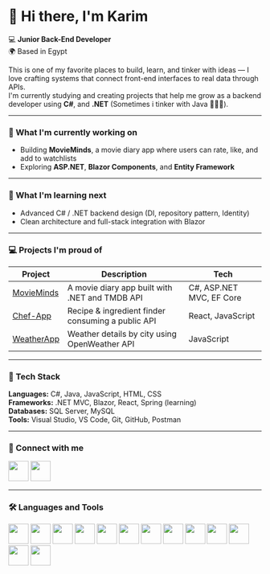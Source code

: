 # 👋 Hi there, I'm Karim

💻 **Junior Back-End Developer**  
🌍 Based in Egypt  

This is one of my favorite places to build, learn, and tinker with ideas — I love crafting systems that connect front-end interfaces to real data through APIs.  
I'm currently studying and creating projects that help me grow as a backend developer using  **C#**, and **.NET** (Sometimes i tinker with Java 🤷🏻‍♂️).

---

### 🔭 What I'm currently working on
- Building **MovieMinds**, a movie diary app where users can rate, like, and add to watchlists  
- Exploring **ASP.NET**, **Blazor Components**, and **Entity Framework**

---

### 🌱 What I'm learning next
- Advanced C# / .NET backend design (DI, repository pattern, Identity)   
- Clean architecture and full-stack integration with Blazor

---

### 💻 Projects I'm proud of
| Project                                                  | Description                                       | Tech                     |
| -------------------------------------------------------- | ------------------------------------------------- | ------------------------ |
| [MovieMinds](https://github.com/Karimshady81/Movie-Minds) | A movie diary app built with .NET and TMDB API    | C#, ASP.NET MVC, EF Core |
| [Chef-App](https://github.com/Karimshady81/Chef-App)     | Recipe & ingredient finder consuming a public API | React, JavaScript        |
| [WeatherApp](https://github.com/Karimshady81/weatherApp) | Weather details by city using OpenWeather API     | JavaScript               |

---

### 🧠 Tech Stack
**Languages:** C#, Java, JavaScript, HTML, CSS  
**Frameworks:** .NET MVC, Blazor, React, Spring (learning)  
**Databases:** SQL Server, MySQL  
**Tools:** Visual Studio, VS Code, Git, GitHub, Postman  

---

### 🤝 Connect with me
<p align="left">
  <a href="https://linkedin.com/in/karimshady1" target="_blank"><img src="https://cdn.jsdelivr.net/gh/devicons/devicon/icons/linkedin/linkedin-original.svg" width="40" /></a>
  <a href="mailto:kshady960@gmail.com" target="_blank"><img src="https://cdn-icons-png.flaticon.com/512/281/281769.png" width="40" /></a>
</p>

---
### 🛠️ Languages and Tools
<p align="left">
  <img src="https://cdn.jsdelivr.net/gh/devicons/devicon/icons/java/java-original.svg" width="40" /> 
  <img src="https://cdn.jsdelivr.net/gh/devicons/devicon/icons/csharp/csharp-original.svg" width="40" />
  <img src="https://cdn.jsdelivr.net/gh/devicons/devicon/icons/javascript/javascript-original.svg" width="40" />
  <img src="https://cdn.jsdelivr.net/gh/devicons/devicon/icons/html5/html5-original.svg" width="40" />
  <img src="https://cdn.jsdelivr.net/gh/devicons/devicon/icons/css3/css3-original.svg" width="40" />
  <img src="https://cdn.jsdelivr.net/gh/devicons/devicon/icons/dotnetcore/dotnetcore-original.svg" width="40" />
  <img src="https://cdn.jsdelivr.net/gh/devicons/devicon/icons/mysql/mysql-original.svg" width="40" />
  <img src="https://cdn.jsdelivr.net/gh/devicons/devicon/icons/sqlite/sqlite-original.svg" width="40" />
  <img src="https://cdn.jsdelivr.net/gh/devicons/devicon/icons/git/git-original.svg" width="40" />
  <img src="https://cdn.jsdelivr.net/gh/devicons/devicon/icons/vscode/vscode-original.svg" width="40" />
  <img src="https://cdn.jsdelivr.net/gh/devicons/devicon/icons/visualstudio/visualstudio-plain.svg" width="40" />
  <img src="https://cdn.jsdelivr.net/gh/devicons/devicon/icons/postman/postman-original.svg" width="40" />
  <img src="https://cdn.jsdelivr.net/gh/devicons/devicon/icons/react/react-original.svg" width="40" />
</p>

